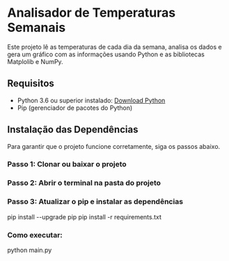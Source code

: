 # Analisador de Temperaturas Semanais

Este projeto lê as temperaturas de cada dia da semana, analisa os dados e gera um gráfico com as informações usando Python e as bibliotecas Matplolib e NumPy.

## Requisitos

- Python 3.6 ou superior instalado: [Download Python](https://www.python.org/downloads/)
- Pip (gerenciador de pacotes do Python)

## Instalação das Dependências

Para garantir que o projeto funcione corretamente, siga os passos abaixo.

### Passo 1: Clonar ou baixar o projeto

### Passo 2: Abrir o terminal na pasta do projeto

### Passo 3: Atualizar o pip e instalar as dependências
pip install --upgrade pip
pip install -r requirements.txt

### Como executar:
python main.py

